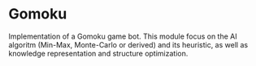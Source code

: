 # Gomoku
Implementation of a Gomoku game bot. This module focus on the AI algoritm (Min-Max, Monte-Carlo or derived) and its heuristic, as well as knowledge representation and structure optimization.
